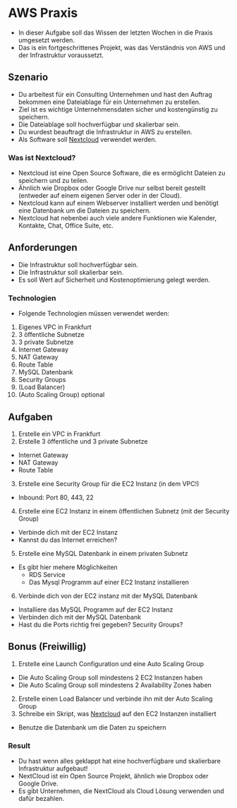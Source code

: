 # AWS Praxis

- In dieser Aufgabe soll das Wissen der letzten Wochen in die Praxis umgesetzt werden.
- Das is ein fortgeschrittenes Projekt, was das Verständnis von AWS und der Infrastruktur voraussetzt.

## Szenario

- Du arbeitest für ein Consulting Unternehmen und hast den Auftrag bekommen eine Dateiablage für ein Unternehmen zu erstellen.
- Ziel ist es wichtige Unternehmensdaten sicher und kostengünstig zu speichern.
- Die Dateiablage soll hochverfügbar und skalierbar sein.
- Du wurdest beauftragt die Infrastruktur in AWS zu erstellen.
- Als Software soll [Nextcloud](https://nextcloud.com/) verwendet werden.

### Was ist Nextcloud?

- Nextcloud ist eine Open Source Software, die es ermöglicht Dateien zu speichern und zu teilen.
- Ähnlich wie Dropbox oder Google Drive nur selbst bereit gestellt (entweder auf einem eigenen Server oder in der Cloud).
- Nextcloud kann auf einem Webserver installiert werden und benötigt eine Datenbank um die Dateien zu speichern.
- Nextcloud hat nebenbei auch viele andere Funktionen wie Kalender, Kontakte, Chat, Office Suite, etc.

## Anforderungen

- Die Infrastruktur soll hochverfügbar sein.
- Die Infrastruktur soll skalierbar sein.
- Es soll Wert auf Sicherheit und Kostenoptimierung gelegt werden.

### Technologien

- Folgende Technologien müssen verwendet werden:
1. Eigenes VPC in Frankfurt
2. 3 öffentliche Subnetze
3. 3 private Subnetze
4. Internet Gateway
5. NAT Gateway
6. Route Table
7. MySQL Datenbank
8. Security Groups
9. (Load Balancer)
10. (Auto Scaling Group) optional

## Aufgaben

1. Erstelle ein VPC in Frankfurt
2. Erstelle 3 öffentliche und 3 private Subnetze
- Internet Gateway
- NAT Gateway
- Route Table
3. Erstelle eine Security Group für die EC2 Instanz (in dem VPC!)
- Inbound: Port 80, 443, 22
4. Erstelle eine EC2 Instanz in einem öffentlichen Subnetz (mit der Security Group)
- Verbinde dich mit der EC2 Instanz
- Kannst du das Internet erreichen?
5. Erstelle eine MySQL Datenbank in einem privaten Subnetz
- Es gibt hier mehere Möglichkeiten
  - RDS Service
  - Das Mysql Programm auf einer EC2 Instanz installieren
6. Verbinde dich von der EC2 instanz mit der MySQL Datenbank
- Installiere das MySQL Programm auf der EC2 Instanz
- Verbinden dich mit der MySQL Datenbank
- Hast du die Ports richtig frei gegeben? Security Groups?

## Bonus (Freiwillig)

1. Erstelle eine Launch Configuration und eine Auto Scaling Group
- Die Auto Scaling Group soll mindestens 2 EC2 Instanzen haben
- Die Auto Scaling Group soll mindestens 2 Availability Zones haben
2. Erstelle einen Load Balancer und verbinde ihn mit der Auto Scaling Group
3. Schreibe ein Skript, was [Nextcloud](https://nextcloud.com/) auf den EC2 Instanzen installiert
- Benutze die Datenbank um die Daten zu speichern

### Result

- Du hast wenn alles geklappt hat eine hochverfügbare und skalierbare Infrastruktur aufgebaut!
- NextCloud ist ein Open Source Projekt, ähnlich wie Dropbox oder Google Drive.
- Es gibt Unternehmen, die NextCloud als Cloud Lösung verwenden und dafür bezahlen.
